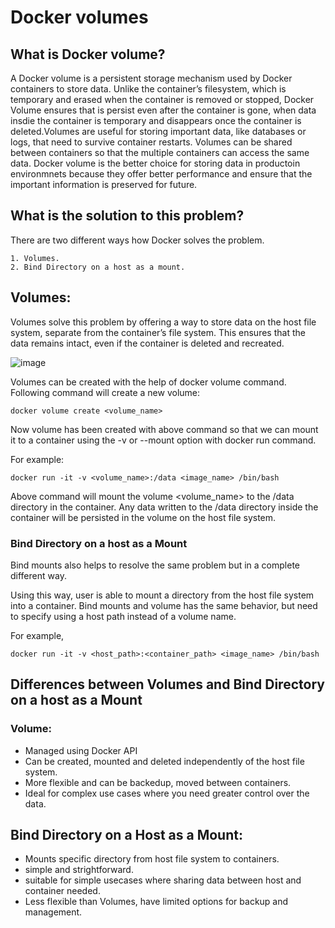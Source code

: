 # Docker volumes

## What is Docker volume?

A Docker volume is a persistent storage mechanism used by Docker containers to store data. Unlike the container’s filesystem, which is temporary and erased when the container is removed or stopped, Docker Volume ensures that is persist even after the container is gone, when data insdie the container is temporary and disappears once the container is deleted.Volumes are useful for storing important data, like databases or logs, that need to survive container restarts. Volumes can be shared between containers so that the multiple containers can access the same data. Docker volume is the better choice for storing data in productoin environmnets because they offer better performance and ensure that the important information is preserved for future.


## What is the solution to this problem?

There are two different ways how Docker solves the problem.

    1. Volumes.
    2. Bind Directory on a host as a mount.

## Volumes:

Volumes solve this problem by offering a way to store data on the host file system, separate from the container’s file system. This ensures that the data remains intact, even if the container is deleted and recreated.

![image](https://user-images.githubusercontent.com/43399466/218018334-286d8949-d155-4d55-80bc-24827b02f9b1.png)

Volumes can be created with the help of docker volume command.  
Following command will create a new volume:

```
docker volume create <volume_name>
```


Now volume has been created with above command so that we can mount it to a container using the -v or --mount option with docker run command. 

For example:

```
docker run -it -v <volume_name>:/data <image_name> /bin/bash
```

Above command will mount the volume <volume_name> to the /data directory in the container.
Any data written to the /data directory inside the container will be persisted in the volume on the host file system.

### Bind Directory on a host as a Mount

Bind mounts also helps to resolve the same problem but in a complete different way.

Using this way, user is able to mount a directory from the host file system into a container. Bind mounts and volume has the same behavior, 
but need to specify using a host path instead of a volume name. 

For example, 

```
docker run -it -v <host_path>:<container_path> <image_name> /bin/bash
```

## Differences between Volumes and Bind Directory on a host as a Mount

### Volume:

- Managed using Docker API
- Can be created, mounted and deleted independently of the host file system.
- More flexible and can be backedup, moved between containers.
- Ideal for complex use cases where you need greater control over the data.

## Bind Directory on a Host as a Mount:

- Mounts specific directory from host file system to containers.
- simple and strightforward.
- suitable for simple usecases where sharing data between host and container needed.
- Less flexible than Volumes, have limited options for backup and management.
